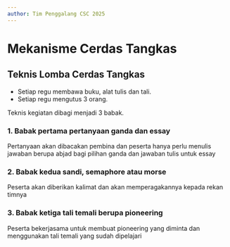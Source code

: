 ```yaml
---
author: Tim Penggalang CSC 2025
---
```

# Mekanisme Cerdas Tangkas

## Teknis Lomba Cerdas Tangkas

- Setiap regu membawa buku, alat tulis dan tali.
- Setiap regu mengutus 3 orang.

Teknis kegiatan dibagi menjadi 3 babak.

### 1. Babak pertama pertanyaan ganda dan essay
Pertanyaan akan dibacakan pembina dan peserta hanya perlu menulis jawaban berupa abjad bagi pilihan ganda dan jawaban tulis untuk essay

### 2. Babak kedua sandi, semaphore atau morse
Peserta akan diberikan kalimat dan akan memperagakannya kepada rekan timnya

### 3. Babak ketiga tali temali berupa pioneering
Peserta bekerjasama untuk membuat pioneering yang diminta dan menggunakan tali temali yang sudah dipelajari
